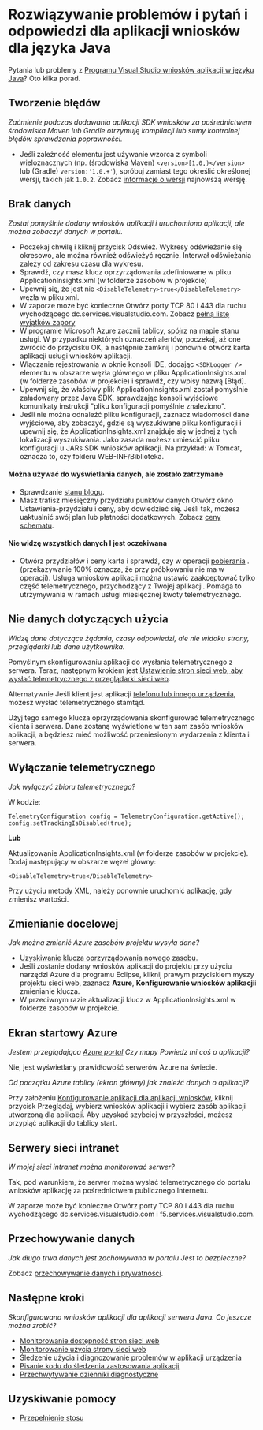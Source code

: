 <properties 
    pageTitle="Rozwiązywanie problemów z wniosków aplikacji w programie project web Java" 
    description="Podręcznik rozwiązywania problemów — monitorowanie żywo aplikacje Java z wniosków aplikacji." 
    services="application-insights" 
    documentationCenter="java"
    authors="alancameronwills" 
    manager="douge"/>

<tags 
    ms.service="application-insights" 
    ms.workload="tbd" 
    ms.tgt_pltfrm="ibiza" 
    ms.devlang="na" 
    ms.topic="article" 
    ms.date="03/01/2016" 
    ms.author="awills"/>
 
# <a name="troubleshooting-and-q-and-a-for-application-insights-for-java"></a>Rozwiązywanie problemów i pytań i odpowiedzi dla aplikacji wniosków dla języka Java

Pytania lub problemy z [Programu Visual Studio wniosków aplikacji w języku Java][java]? Oto kilka porad.


## <a name="build-errors"></a>Tworzenie błędów

*Zaćmienie podczas dodawania aplikacji SDK wniosków za pośrednictwem środowiska Maven lub Gradle otrzymuję kompilacji lub sumy kontrolnej błędów sprawdzania poprawności.*

* Jeśli zależność <version> elementu jest używanie wzorca z symboli wieloznacznych (np. (środowiska Maven) `<version>[1.0,)</version>` lub (Gradle) `version:'1.0.+'`), spróbuj zamiast tego określić określonej wersji, takich jak `1.0.2`. Zobacz [informacje o wersji](https://github.com/Microsoft/ApplicationInsights-Java#release-notes) najnowszą wersję.

## <a name="no-data"></a>Brak danych 

*Został pomyślnie dodany wniosków aplikacji i uruchomiono aplikacji, ale można zobaczył danych w portalu.*

* Poczekaj chwilę i kliknij przycisk Odśwież. Wykresy odświeżanie się okresowo, ale można również odświeżyć ręcznie. Interwał odświeżania zależy od zakresu czasu dla wykresu.
* Sprawdź, czy masz klucz oprzyrządowania zdefiniowane w pliku ApplicationInsights.xml (w folderze zasobów w projekcie)
* Upewnij się, że jest nie `<DisableTelemetry>true</DisableTelemetry>` węzła w pliku xml.
* W zaporze może być konieczne Otwórz porty TCP 80 i 443 dla ruchu wychodzącego dc.services.visualstudio.com. Zobacz [pełną listę wyjątków zapory](app-insights-ip-addresses.md)
* W programie Microsoft Azure zacznij tablicy, spójrz na mapie stanu usługi. W przypadku niektórych oznaczeń alertów, poczekaj, aż one zwrócić do przycisku OK, a następnie zamknij i ponownie otwórz karta aplikacji usługi wniosków aplikacji.
* Włączanie rejestrowania w oknie konsoli IDE, dodając `<SDKLogger />` elementu w obszarze węzła głównego w pliku ApplicationInsights.xml (w folderze zasobów w projekcie) i sprawdź, czy wpisy nazwą [Błąd].
* Upewnij się, że właściwy plik ApplicationInsights.xml został pomyślnie załadowany przez Java SDK, sprawdzając konsoli wyjściowe komunikaty instrukcji "pliku konfiguracji pomyślnie znaleziono".
* Jeśli nie można odnaleźć pliku konfiguracji, zaznacz wiadomości dane wyjściowe, aby zobaczyć, gdzie są wyszukiwane pliku konfiguracji i upewnij się, że ApplicationInsights.xml znajduje się w jednej z tych lokalizacji wyszukiwania. Jako zasada możesz umieścić pliku konfiguracji u JARs SDK wniosków aplikacji. Na przykład: w Tomcat, oznacza to, czy folderu WEB-INF/Biblioteka.



#### <a name="i-used-to-see-data-but-it-has-stopped"></a>Można używać do wyświetlania danych, ale zostało zatrzymane

* Sprawdzanie [stanu blogu](http://blogs.msdn.com/b/applicationinsights-status/).
* Masz trafisz miesięczny przydziału punktów danych Otwórz okno Ustawienia-przydziału i ceny, aby dowiedzieć się. Jeśli tak, możesz uaktualnić swój plan lub płatności dodatkowych. Zobacz [ceny schematu](https://azure.microsoft.com/pricing/details/application-insights/).

#### <a name="i-dont-see-all-the-data-im-expecting"></a>Nie widzę wszystkich danych I jest oczekiwana

* Otwórz przydziałów i ceny karta i sprawdź, czy w operacji [pobierania](app-insights-sampling.md) . (przekazywanie 100% oznacza, że przy próbkowaniu nie ma w operacji). Usługa wniosków aplikacji można ustawić zaakceptować tylko część telemetrycznego, przychodzący z Twojej aplikacji. Pomaga to utrzymywania w ramach usługi miesięcznej kwoty telemetrycznego. 

## <a name="no-usage-data"></a>Nie danych dotyczących użycia

*Widzę dane dotyczące żądania, czasy odpowiedzi, ale nie widoku strony, przeglądarki lub dane użytkownika.*

Pomyślnym skonfigurowaniu aplikacji do wysłania telemetrycznego z serwera. Teraz, następnym krokiem jest [Ustawienie stron sieci web, aby wysłać telemetrycznego z przeglądarki sieci web][usage].

Alternatywnie Jeśli klient jest aplikacji [telefonu lub innego urządzenia][platforms], możesz wysłać telemetrycznego stamtąd. 

Użyj tego samego klucza oprzyrządowania skonfigurować telemetrycznego klienta i serwera. Dane zostaną wyświetlone w ten sam zasób wniosków aplikacji, a będziesz mieć możliwość przeniesionym wydarzenia z klienta i serwera.



## <a name="disabling-telemetry"></a>Wyłączanie telemetrycznego

*Jak wyłączyć zbioru telemetrycznego?*

W kodzie:

    TelemetryConfiguration config = TelemetryConfiguration.getActive();
    config.setTrackingIsDisabled(true);


**Lub** 

Aktualizowanie ApplicationInsights.xml (w folderze zasobów w projekcie). Dodaj następujący w obszarze węzeł główny:

    <DisableTelemetry>true</DisableTelemetry>

Przy użyciu metody XML, należy ponownie uruchomić aplikację, gdy zmienisz wartości.

## <a name="changing-the-target"></a>Zmienianie docelowej

*Jak można zmienić Azure zasobów projektu wysyła dane?*

* [Uzyskiwanie klucza oprzyrządowania nowego zasobu.][java]
* Jeśli zostanie dodany wniosków aplikacji do projektu przy użyciu narzędzi Azure dla programu Eclipse, kliknij prawym przyciskiem myszy projektu sieci web, zaznacz **Azure**, **Konfigurowanie wniosków aplikacji**i zmienianie klucza.
* W przeciwnym razie aktualizacji klucz w ApplicationInsights.xml w folderze zasobów w projekcie.


## <a name="the-azure-start-screen"></a>Ekran startowy Azure

*Jestem przeglądająca [Azure portal](https://portal.azure.com) Czy mapy Powiedz mi coś o aplikacji?*

Nie, jest wyświetlany prawidłowość serwerów Azure na świecie.

*Od początku Azure tablicy (ekran główny) jak znaleźć danych o aplikacji?*

Przy założeniu [Konfigurowanie aplikacji dla aplikacji wniosków][java], kliknij przycisk Przeglądaj, wybierz wniosków aplikacji i wybierz zasób aplikacji utworzoną dla aplikacji. Aby uzyskać szybciej w przyszłości, możesz przypiąć aplikacji do tablicy start.

## <a name="intranet-servers"></a>Serwery sieci intranet

*W mojej sieci intranet można monitorować serwer?*

Tak, pod warunkiem, że serwer można wysłać telemetrycznego do portalu wniosków aplikację za pośrednictwem publicznego Internetu. 

W zaporze może być konieczne Otwórz porty TCP 80 i 443 dla ruchu wychodzącego dc.services.visualstudio.com i f5.services.visualstudio.com.

## <a name="data-retention"></a>Przechowywanie danych 

*Jak długo trwa danych jest zachowywana w portalu Jest to bezpieczne?*

Zobacz [przechowywanie danych i prywatności][data].

## <a name="next-steps"></a>Następne kroki

*Skonfigurowano wniosków aplikacji dla aplikacji serwera Java. Co jeszcze można zrobić?*

* [Monitorowanie dostępność stron sieci web][availability]
* [Monitorowanie użycia strony sieci web][usage]
* [Śledzenie użycia i diagnozowanie problemów w aplikacji urządzenia][platforms]
* [Pisanie kodu do śledzenia zastosowania aplikacji][track]
* [Przechwytywanie dzienniki diagnostyczne][javalogs]


## <a name="get-help"></a>Uzyskiwanie pomocy

* [Przepełnienie stosu](http://stackoverflow.com/questions/tagged/ms-application-insights)

<!--Link references-->

[availability]: app-insights-monitor-web-app-availability.md
[data]: app-insights-data-retention-privacy.md
[java]: app-insights-java-get-started.md
[javalogs]: app-insights-java-trace-logs.md
[platforms]: app-insights-platforms.md
[track]: app-insights-api-custom-events-metrics.md
[usage]: app-insights-web-track-usage.md

 
